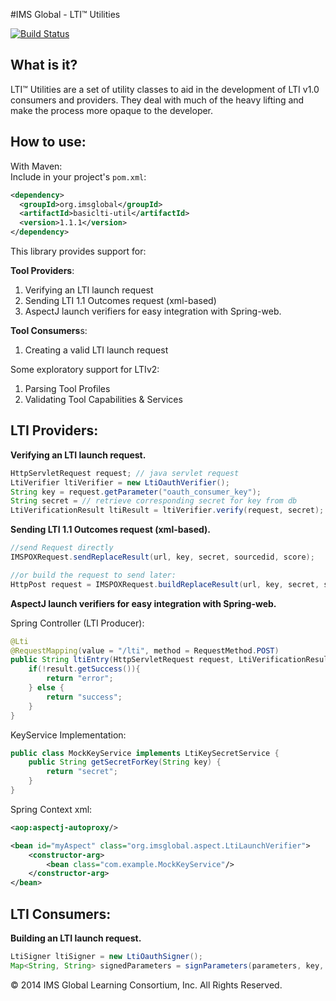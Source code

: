 #IMS Global - LTI™ Utilities

[![Build Status](https://travis-ci.org/pfgray/basiclti-util-java.svg?branch=master)](https://travis-ci.org/pfgray/basiclti-util-java)

What is it?
-----------

LTI™ Utilities are a set of utility classes to aid  in the development
of LTI v1.0 consumers and providers. They deal with much of the heavy lifting
and make the process more opaque to the developer.


How to use:
-----------

With Maven:  
Include in your project's `pom.xml`:

```xml
<dependency>
  <groupId>org.imsglobal</groupId>
  <artifactId>basiclti-util</artifactId>
  <version>1.1.1</version>
</dependency>
```

This library provides support for:

**Tool Providers**:

  1. Verifying an LTI launch request
  2. Sending LTI 1.1 Outcomes request (xml-based)
  3. AspectJ launch verifiers for easy integration with Spring-web.

**Tool Consumers**s:

  1. Creating a valid LTI launch request

Some exploratory support for LTIv2:

  1. Parsing Tool Profiles
  2. Validating Tool Capabilities & Services


LTI Providers:
----

**Verifying an LTI launch request.**

```java
HttpServletRequest request; // java servlet request
LtiVerifier ltiVerifier = new LtiOauthVerifier();
String key = request.getParameter("oauth_consumer_key");
String secret = // retrieve corresponding secret for key from db
LtiVerificationResult ltiResult = ltiVerifier.verify(request, secret);
```

**Sending LTI 1.1 Outcomes request (xml-based).**

```java
//send Request directly
IMSPOXRequest.sendReplaceResult(url, key, secret, sourcedid, score);

//or build the request to send later:
HttpPost request = IMSPOXRequest.buildReplaceResult(url, key, secret, sourcedid, score, true);
```

**AspectJ launch verifiers for easy integration with Spring-web.**

Spring Controller (LTI Producer):
```java
@Lti
@RequestMapping(value = "/lti", method = RequestMethod.POST)
public String ltiEntry(HttpServletRequest request, LtiVerificationResult result) {
    if(!result.getSuccess()){
        return "error";
    } else {
        return "success";
    }
}
```

KeyService Implementation:
```java
public class MockKeyService implements LtiKeySecretService {
    public String getSecretForKey(String key) {
        return "secret";
    }
}
```

Spring Context xml:
```xml
<aop:aspectj-autoproxy/>

<bean id="myAspect" class="org.imsglobal.aspect.LtiLaunchVerifier">
    <constructor-arg>
        <bean class="com.example.MockKeyService"/>
    </constructor-arg>
</bean>
```

LTI Consumers:
----

**Building an LTI launch request.**

```java
LtiSigner ltiSigner = new LtiOauthSigner();
Map<String, String> signedParameters = signParameters(parameters, key, secret, url, "POST");
```


© 2014 IMS Global Learning Consortium, Inc. All Rights Reserved.   
